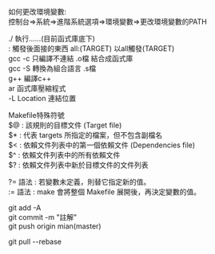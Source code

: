 如何更改環境變數:  
控制台=>系統=>進階系統選項=>環境變數=>更改環境變數的PATH  

./        執行……(目前函式庫底下)  
:         觸發後面接的東西 all:(TARGET) 以all觸發(TARGET)  
gcc  -c   只編譯不連結 .o檔 結合成函式庫  
gcc  -S   轉換為組合語言 .s檔  
g++      編譯c++  
ar       函式庫壓縮程式  
-L       Location 連結位置  

Makefile特殊符號  
$@ : 該規則的目標文件 (Target file)  
$* : 代表 targets 所指定的檔案，但不包含副檔名  
$< : 依賴文件列表中的第一個依賴文件 (Dependencies file)  
$^ : 依賴文件列表中的所有依賴文件  
$? : 依賴文件列表中新於目標文件的文件列表  

?= 語法 : 若變數未定義，則替它指定新的值。  
:= 語法 : make 會將整個 Makefile 展開後，再決定變數的值。  

git add -A  
git commit -m "註解"  
git push origin mian(master)  

git pull --rebase  